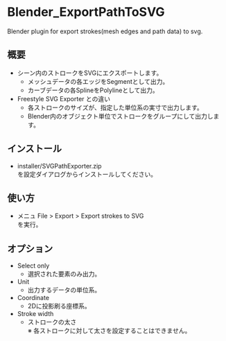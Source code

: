 # Blender_ExportPathToSVG
Blender plugin for export strokes(mesh edges and path data) to svg.


## 概要
- シーン内のストロークをSVGにエクスポートします。
  - メッシュデータの各エッジをSegmentとして出力。
  - カーブデータの各SplineをPolylineとして出力。
- Freestyle SVG Exporter との違い
  - 各ストロークのサイズが、指定した単位系の実寸で出力します。
  - Blender内のオブジェクト単位でストロークをグループにして出力します。

## インストール
- installer/SVGPathExporter.zip  
  を設定ダイアログからインストールしてください。

## 使い方
- メニュ File > Export > Export strokes to SVG  
  を実行。

## オプション
- Select only
  - 選択された要素のみ出力。
- Unit
  - 出力するデータの単位系。
- Coordinate
  - 2Dに投影刷る座標系。
- Stroke width
  - ストロークの太さ  
    ※ 各ストロークに対して太さを設定することはできません。
